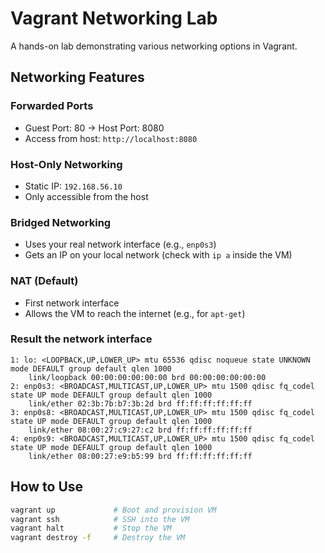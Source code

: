 # Vagrant Networking Lab

A hands-on lab demonstrating various networking options in Vagrant.

##  Networking Features

###  Forwarded Ports
- Guest Port: 80 → Host Port: 8080
- Access from host: `http://localhost:8080`

###  Host-Only Networking
- Static IP: `192.168.56.10`
- Only accessible from the host

###  Bridged Networking
- Uses your real network interface (e.g., `enp0s3`)
- Gets an IP on your local network (check with `ip a` inside the VM)

###  NAT (Default)
- First network interface
- Allows the VM to reach the internet (e.g., for `apt-get`)

###  Result the network interface 
```
1: lo: <LOOPBACK,UP,LOWER_UP> mtu 65536 qdisc noqueue state UNKNOWN mode DEFAULT group default qlen 1000
    link/loopback 00:00:00:00:00:00 brd 00:00:00:00:00:00
2: enp0s3: <BROADCAST,MULTICAST,UP,LOWER_UP> mtu 1500 qdisc fq_codel state UP mode DEFAULT group default qlen 1000
    link/ether 02:3b:7b:b7:3b:2d brd ff:ff:ff:ff:ff:ff
3: enp0s8: <BROADCAST,MULTICAST,UP,LOWER_UP> mtu 1500 qdisc fq_codel state UP mode DEFAULT group default qlen 1000
    link/ether 08:00:27:c9:27:c2 brd ff:ff:ff:ff:ff:ff
4: enp0s9: <BROADCAST,MULTICAST,UP,LOWER_UP> mtu 1500 qdisc fq_codel state UP mode DEFAULT group default qlen 1000
    link/ether 08:00:27:e9:b5:99 brd ff:ff:ff:ff:ff:ff
```

##  How to Use

```bash
vagrant up             # Boot and provision VM
vagrant ssh            # SSH into the VM
vagrant halt           # Stop the VM
vagrant destroy -f     # Destroy the VM
